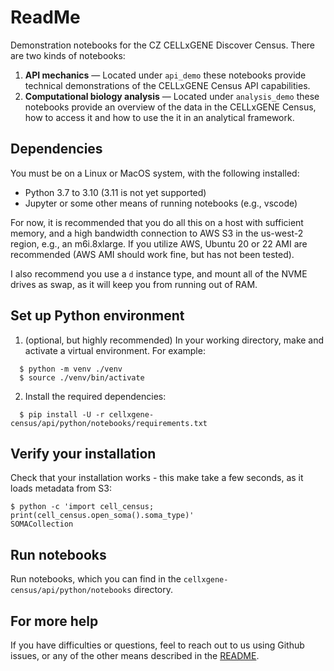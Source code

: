 # ReadMe

Demonstration notebooks for the CZ CELLxGENE Discover Census. There are two kinds of notebooks:

1. **API mechanics** — Located under `api_demo` these notebooks provide technical demonstrations of the CELLxGENE Census API capabilities.
2. **Computational biology analysis** — Located under `analysis_demo` these notebooks provide an overview of the data in the CELLxGENE Census, how to access it and how to use the it in an analytical framework.

## Dependencies

You must be on a Linux or MacOS system, with the following installed:
* Python 3.7 to 3.10 (3.11 is not yet supported)
* Jupyter or some other means of running notebooks (e.g., vscode)

For now, it is recommended that you do all this on a host with sufficient memory,
and a high bandwidth connection to AWS S3 in the us-west-2 region, e.g., an m6i.8xlarge.
If you utilize AWS, Ubuntu 20 or 22 AMI are recommended (AWS AMI should work fine, but has
not been tested).

I also recommend you use a `d` instance type, and mount all of the NVME drives as swap,
as it will keep you from running out of RAM.


## Set up Python environment
1. (optional, but highly recommended) In your working directory, make and activate a virtual environment. For example:
```shell
  $ python -m venv ./venv
  $ source ./venv/bin/activate
```
2. Install the required dependencies:
```shell
  $ pip install -U -r cellxgene-census/api/python/notebooks/requirements.txt
```
## Verify your installation
Check that your installation works - this make take a few seconds, as it loads metadata from S3:
```shell
$ python -c 'import cell_census; print(cell_census.open_soma().soma_type)'
SOMACollection
```

## Run notebooks
Run notebooks, which you can find in the `cellxgene-census/api/python/notebooks` directory.

## For more help

If you have difficulties or questions, feel to reach out to us using Github issues, or any of the other means described in the [README](../../../README.md).
